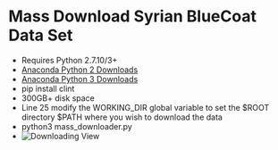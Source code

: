 Mass Download Syrian BlueCoat Data Set
====

* Requires Python 2.7.10/3+
* [Anaconda Python 2 Downloads](http://continuum.io/downloads#27)
* [Anaconda Python 3 Downloads](continuum.io/downloads#34)
* pip install clint 
* 300GB+ disk space 
* Line 25 modify the WORKING_DIR global variable to set the $ROOT directory $PATH where you wish to download the data
* python3 mass_downloader.py
* ![Downloading View](https://raw.githubusercontent.com/alienone/MassDownLoader/master/images/download.png)

